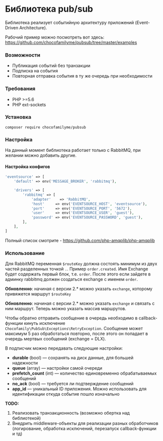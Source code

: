 # Библиотека pub/sub

Библиотека реализует событийную архитектуру приложений (Event-Driven Architecture).

Рабочий пример можно посмотреть вот здесь: https://github.com/chocofamilyme/pubsub/tree/master/examples

### Возможности
- Публикация событий без транзакции
- Подписка на события
- Повторная отправка события в ту же очередь при необходимости

### Требования
- PHP >=5.6
- PHP ext-sockets

### Установка  
```
composer require chocofamilyme/pubsub
```

### Настройка

На данный момент библиотека работает только с RabbitMQ, при желании можно добавить другие.

#### Настройка конфигов
```php
'eventsource' => [
    'default' => env('MESSAGE_BROKER', 'rabbitmq'),

    'drivers' => [
        'rabbitmq' => [
            'adapter'    => 'RabbitMQ',
            'host'     => env('EVENTSOURCE_HOST', 'eventsource'),
            'port'     => env('EVENTSOURCE_PORT', '5672'),
            'user'     => env('EVENTSOURCE_USER', 'guest'),
            'password' => env('EVENTSOURCE_PASSWORD', 'guest'),
        ],
    ],
]
```

Полный список смотрите - https://github.com/php-amqplib/php-amqplib

### Использование

Для RabbitMQ переменная `$routeKey` должна состоять минимум из двух частей разделенных точкой `.`. Пример `order.created`. Имя Exchange будет содержать первый блок, т.е. `order`. После этого если зайдете в админку rabbitmq должен создаться exchange с именем `order`.

**Обновленно**: начиная с версии 2.* можно указать `exchange`, которому привяжется маршрут `$routeKey`

**Обновленно**: начиная с версии 2.* можно указать `exchange` и связать с ним маршрут. Теперь можно указать массив  маршрутов.

Чтобы обратно отправить сообщение в очередь необходимо в callback-функции кинуть исключение `Chocofamily\PubSub\Exceptions\RetryException`. Сообщение может максимум 5 раз обработаться повторно, после этого он попадает в очередь мертвых сообщений (exchange = DLX).

В подписчик можно передавать следующие настройки:

 - **durable** (bool) — сохранять на диск данные, для большей надежности
 - **queue** (array) — настройки самой очереди
 - **prefetch_count** (int) — количество единовременно обрабатываемых сообщений
 - **no_ack** (bool) — требуется ли подтверждение сообщений
 - **app_id** — уникальный ID приложения. Можно использовать для идентификации откуда событие пошло изначально

**TODO:**

 1. Реализовать транзакционность (возможно обертка над библиотекой)
 2. Внедрить middleware-объекты для реализации разных обработчиков (логирование, обработка исключений, перезапуск callback-функции и тд)
